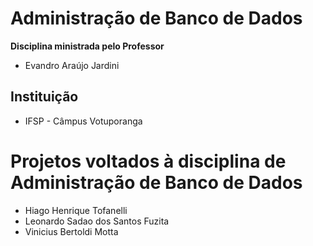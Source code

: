 # Administração de Banco de Dados 
**Disciplina ministrada pelo Professor**
* Evandro Araújo Jardini
## Instituição
* IFSP - Câmpus Votuporanga
# **Projetos voltados à disciplina de Administração de Banco de Dados**
* Hiago Henrique Tofanelli
* Leonardo Sadao dos Santos Fuzita
* Vinicius Bertoldi Motta
